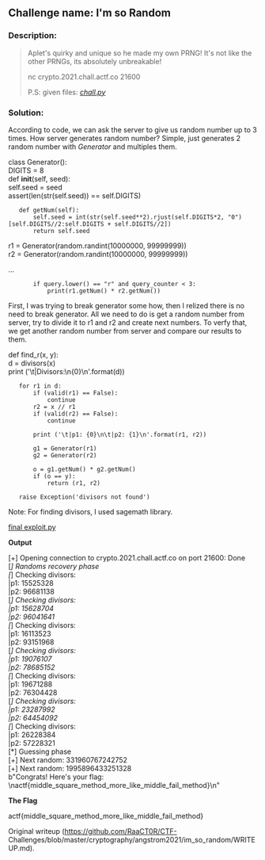 ## Challenge name:      I'm so Random

### Description:  
> Aplet's quirky and unique so he made my own PRNG! It's not like the other
> PRNGs, its absolutely unbreakable!  
>  
> nc crypto.2021.chall.actf.co 21600  
>  
> P.S: given files: *[chall.py](./chall.py)*

### Solution:

According to code, we can ask the server to give us random number up to 3
times. How server generates random number? Simple, just generates 2 random
number with *Generator* and multiples them.

   class Generator():  
       DIGITS = 8  
       def __init__(self, seed):  
           self.seed = seed  
           assert(len(str(self.seed)) == self.DIGITS)

       def getNum(self):  
           self.seed = int(str(self.seed**2).rjust(self.DIGITS*2, "0")[self.DIGITS//2:self.DIGITS + self.DIGITS//2])  
           return self.seed

   r1 = Generator(random.randint(10000000, 99999999))  
   r2 = Generator(random.randint(10000000, 99999999))

   ...

           if query.lower() == "r" and query_counter < 3:  
               print(r1.getNum() * r2.getNum())

First, I was trying to break generator some how, then I relized there is no
need to break generator. All we need to do is get a random number from server,
try to divide it to r1 and r2 and create next numbers. To verfy that, we get
another random number from server and compare our results to them.

   def find_r(x, y):  
       d = divisors(x)  
       print ('\t|Divisors:\n{0}\n'.format(d))  
  
       for r1 in d:  
           if (valid(r1) == False):  
               continue  
           r2 = x // r1  
           if (valid(r2) == False):  
               continue  
  
           print ('\t|p1: {0}\n\t|p2: {1}\n'.format(r1, r2))  
  
           g1 = Generator(r1)  
           g2 = Generator(r2)  
  
           o = g1.getNum() * g2.getNum()  
           if (o == y):  
               return (r1, r2)  
  
       raise Exception('divisors not found')

Note: For finding divisors, I used sagemath library.

[final exploit.py](./exploit.py)

**Output**

   [+] Opening connection to crypto.2021.chall.actf.co on port 21600: Done  
   [*] Randoms recovery phase  
   [*] Checking divisors:  
       |p1: 15525328  
       |p2: 96681138  
   [*] Checking divisors:  
       |p1: 15628704  
       |p2: 96041641  
   [*] Checking divisors:  
       |p1: 16113523  
       |p2: 93151968  
   [*] Checking divisors:  
       |p1: 19076107  
       |p2: 78685152  
   [*] Checking divisors:  
       |p1: 19671288  
       |p2: 76304428  
   [*] Checking divisors:  
       |p1: 23287992  
       |p2: 64454092  
   [*] Checking divisors:  
       |p1: 26228384  
       |p2: 57228321  
   [*] Guessing phase  
   [+] Next random: 331960767242752  
   [+] Next random: 1995896433251328  
   b"Congrats! Here's your flag:
\nactf{middle_square_method_more_like_middle_fail_method}\n"

**The Flag**

   actf{middle_square_method_more_like_middle_fail_method}  

Original writeup (https://github.com/RaaCT0R/CTF-
Challenges/blob/master/cryptography/angstrom2021/im_so_random/WRITEUP.md).